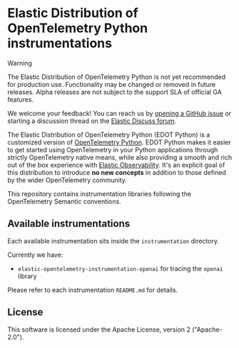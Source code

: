 # Elastic Distribution of OpenTelemetry Python instrumentations

> [!WARNING]
> The Elastic Distribution of OpenTelemetry Python is not yet recommended for production use. Functionality may be changed or removed in future releases. Alpha releases are not subject to the support SLA of official GA features.
>
> We welcome your feedback! You can reach us by [opening a GitHub issue](https://github.com/elastic/elastic-otel-python-instrumentations/issues) or starting a discussion thread on the [Elastic Discuss forum](https://discuss.elastic.co/tags/c/observability/apm/58/python).

The Elastic Distribution of OpenTelemetry Python (EDOT Python) is a customized version of [OpenTelemetry Python](https://opentelemetry.io/docs/languages/python).
EDOT Python makes it easier to get started using OpenTelemetry in your Python applications through strictly OpenTelemetry native means, while also providing a smooth and rich out of the box experience with [Elastic Observability](https://www.elastic.co/observability). It's an explicit goal of this distribution to introduce **no new concepts** in addition to those defined by the wider OpenTelemetry community.

This repository contains instrumentation libraries following the OpenTelemetry Semantic conventions.

## Available instrumentations

Each available instrumentation sits inside the `instrumentation` directory.

Currently we have:
- `elastic-opentelemetry-instrumentation-openai` for tracing the `openai` library

Please refer to each instrumentation `README.md` for details.

## License

This software is licensed under the Apache License, version 2 ("Apache-2.0").
